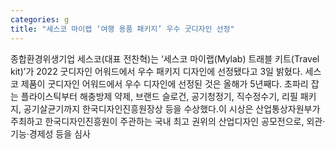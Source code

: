 ```yaml
---
categories: g
title: "세스코 마이랩 ‘여행 용품 패키지’ 우수 굿디자인 선정"
---
```

종합환경위생기업 세스코(대표 전찬혁)는 ‘세스코 마이랩(Mylab) 트래블 키트(Travel kit)’가 2022 굿디자인 어워드에서 우수 패키지 디자인에 선정됐다고 3일 밝혔다. 세스코 제품이 굿디자인 어워드에서 우수 디자인에 선정된 것은 올해가 5년째다. 초파리 잡는 플라이스틱부터 해충방제 약제, 브랜드 슬로건, 공기청정기, 직수정수기, 리필 패키지, 공기살균기까지 한국디자인진흥원장상 등을 수상했다.이 시상은 산업통상자원부가 주최하고 한국디자인진흥원이 주관하는 국내 최고 권위의 산업디자인 공모전으로, 외관·기능·경제성 등을 심사